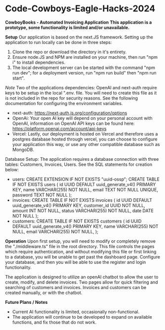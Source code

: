 # Code-Cowboys-Eagle-Hacks-2024

**CowboyBooks - Automated Invoicing Application**
**This application is a prototype, some functionality is limited and/or unavailable.**

**Setup**
Our application is based on the next.JS framework. Setting up the application to run locally can be done in three steps:
1. Clone the repo or download the directory in it's entirety.
2. Ensure node.JS and NPM are installed on your machine, then run "npm i" to install dependencies.
3. The local development server can be started with the command "npm run dev"; for a deployment version, run "npm run build" then "npm run start".

_Note_ Two of the applications dependencies: OpenAI and next-auth require keys to be setup in the local ".env. file. You will need to create this file as it is not included in the repo for security reasons. See the following documentation for configuring the environment variables.
 - next-auth: https://next-auth.js.org/configuration/options
 - OpenAi: Your open AI key will depend on your personal account with OpenAI, information on OpenAI API keys can be found here:   https://platform.openai.com/account/api-keys
 - Vercel: Lastly, our deployment is hosted on Vercel and therefore uses a postgres database hosted through vercel, you can choose to configure your application this way, or use any other compatible database such as MongoDB.

Database Setup: The application requires a database connection with three tables: Customers, Invoices, Users. See the SQL statements for creation below:
- users:
  CREATE EXTENSION IF NOT EXISTS "uuid-ossp";
  CREATE TABLE IF NOT EXISTS users (
        id UUID DEFAULT uuid_generate_v4() PRIMARY KEY,
        name VARCHAR(255) NOT NULL,
        email TEXT NOT NULL UNIQUE,
        password TEXT NOT NULL
      );
- invoices:
    CREATE TABLE IF NOT EXISTS invoices (
      id UUID DEFAULT uuid_generate_v4() PRIMARY KEY,
      customer_id UUID NOT NULL,
      amount INT NOT NULL,
      status VARCHAR(255) NOT NULL,
      date DATE NOT NULL
  );
- customers:
    CREATE TABLE IF NOT EXISTS customers (
        id UUID DEFAULT uuid_generate_v4() PRIMARY KEY,
        name VARCHAR(255) NOT NULL,
        email VARCHAR(255) NOT NULL,
      );

**Operation**
Upon first setup, you will need to modify or completely remove the "./middleware.ts" file in the root directory. This file controls the pages which require authentication, and without modifying this file or first linking to a database, you will be unable to get past the dashboard page. Configure your database, and then you will be able to use the register and login functionality.

The application is designed to utilize an openAI chatbot to allow the user to create, modify, and delete invoices. Two pages allow for quick filtering and searching of customers and invoices. Invoices and customers can be created manually, or with the chatbot.

**Future Plans / Notes**
- Current AI functionality is limited, occasionally non-functional.
- The application will continue to be developed to expand on available functions, and fix those that do not work.
